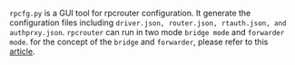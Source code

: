`rpcfg.py` is a GUI tool for rpcrouter configuration. It generate the configuration files including `driver.json, router.json, rtauth.json, and authprxy.json`. `rpcrouter` can run in two mode `bridge mode` and `forwarder mode`. for the concept of the `bridge` and `forwarder`, please refer to this [article](https://github.com/zhiming99/rpc-frmwrk/blob/master/rpc/readme.md).
